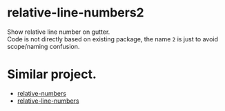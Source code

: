 # relative-line-numbers2

Show relative line number on gutter.  
Code is not directly based on existing package, the name `2` is just to avoid scope/naming confusion.  

# Similar project.

- [relative-numbers](https://atom.io/packages/relative-numbers)
- [relative-line-numbers](https://atom.io/packages/relative-line-numbers)
